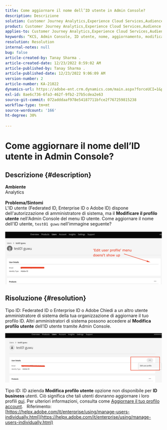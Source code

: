 ```yaml
---
title: Come aggiornare il nome dell’ID utente in Admin Console?
description: Descrizione
solution: Customer Journey Analytics,Experience Cloud Services,Audience Manager,Experience Cloud,Analytics,Target,Admin
product: Customer Journey Analytics,Experience Cloud Services,Audience Manager,Experience Cloud,Analytics,Target,Admin
applies-to: Customer Journey Analytics,Experience Cloud Services,Audience Manager,Experience Cloud,Analytics,Target,Admin
keywords: “KCS, Admin Console, ID utente, nome, aggiornamento, modifica,”
resolution: Resolution
internal-notes: null
bug: false
article-created-by: Tanay Sharma .
article-created-date: 12/23/2022 8:59:02 AM
article-published-by: Tanay Sharma .
article-published-date: 12/23/2022 9:06:09 AM
version-number: 2
article-number: KA-21022
dynamics-url: https://adobe-ent.crm.dynamics.com/main.aspx?forceUCI=1&pagetype=entityrecord&etn=knowledgearticle&id=471ed805-a082-ed11-81ac-6045bd006239
exl-id: 8ae6c736-6fa3-462f-9fb2-27b5cdea2e63
source-git-commit: 072adddaaf978e54187711bfce2f767259815238
workflow-type: tm+mt
source-wordcount: '166'
ht-degree: 30%

---
```


# Come aggiornare il nome dell’ID utente in Admin Console?

## Descrizione {#description}

<b>Ambiente</b><br>Analytics<br> <br><b>Problema/Sintomi</b><br>L&#39;ID utente (Federated ID, Enterprise ID o Adobe ID) dispone dell&#39;autorizzazione di amministratore di sistema, ma il <b>Modificare il profilo utente</b> nell&#39;Admin Console del menu ID utente. Come aggiornare il nome dell&#39;ID utente, `test01 guwu` nell&#39;immagine seguente?<br>
<br>![](assets/___4a1ed805-a082-ed11-81ac-6045bd006239___.png)<br>

## Risoluzione {#resolution}


Tipo ID: Federated ID o Enterprise ID o Adobe Chiedi a un altro utente amministratore di sistema della tua organizzazione di aggiornare il tuo profilo ID. Altri amministratori di sistema possono accedere al <b>Modifica profilo utente</b> dell’ID utente tramite Admin Console.

![](assets/5d528b6b-4667-ed11-9561-6045bd006e5a.png)



Tipo ID: ID azienda <b>Modifica profilo utente</b> opzione non disponibile per <b>ID business </b>utenti. Ciò significa che tali utenti dovranno aggiornare i loro profili [qui](https://account.adobe.com/profile). Per ulteriori informazioni, consulta come [Aggiornare il tuo profilo account](https://helpx.adobe.com/it/manage-account/using/edit-adobe-account-personal-profile.html).
 
Riferimento:
[https://helpx.adobe.com/it/enterprise/using/manage-users-individually.html](https://helpx.adobe.com/it/enterprise/using/manage-users-individually.html)
